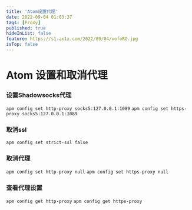 ```yaml
---
title: 'Atom设置代理'
date: 2022-09-04 01:03:37
tags: [Proxy]
published: true
hideInList: false
feature: https://s1.ax1x.com/2022/09/04/vofoRO.jpg
isTop: false
---
```

# Atom 设置和取消代理
### 设置Shadowsocks代理
`apm config set http-proxy socks5:127.0.0.1:1089`
`apm config set https-proxy socks5:127.0.0.1:1089`
### 取消ssl
`apm config set strict-ssl false`
### 取消代理
`apm config set http-proxy null`
`apm config set https-proxy null`
### 查看代理设置
`apm config get http-proxy`
`apm config get https-proxy`
